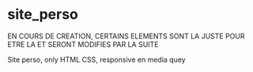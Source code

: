 # site_perso

EN COURS DE CREATION, CERTAINS ELEMENTS SONT LA JUSTE POUR ETRE LA ET SERONT MODIFIES PAR LA SUITE

Site perso, only HTML CSS, responsive en media quey
